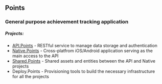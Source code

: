 ## Points
### General purpose achievement tracking application

##### Projects:
* [API.Points](API.Points/) - RESTful service to manage data storage and authentication
* [Native.Points](Native.Points/) - Cross-platfrom iOS/Android application serving as the main access to the API
* [Shared.Points](Shared.Points/) - Shared assets and entities between the API and Native projects
* Deploy.Points - Provisioning tools to build the necessary infrastructure for all the projects
